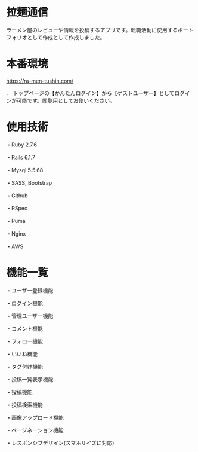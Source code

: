 # 拉麺通信

ラーメン屋のレビューや情報を投稿するアプリです。転職活動に使用するポートフォリオとして作成として作成しました。

# 本番環境

https://ra-men-tushin.com/

 .　トップページの【かんたんログイン】から【ゲストユーザー】としてログインが可能です。閲覧用としてお使いください。

# 使用技術

・Ruby 2.7.6

・Rails 6.1.7

・Mysql 5.5.68

・SASS, Bootstrap

・Github

・RSpec

・Puma

・Nginx

・AWS


# 機能一覧

・ユーザー登録機能

・ログイン機能

・管理ユーザー機能

・コメント機能

・フォロー機能

・いいね機能

・タグ付け機能

・投稿一覧表示機能

・投稿機能

・投稿検索機能

・画像アップロード機能

・ページネーション機能

・レスポンシブデザイン(スマホサイズに対応)

